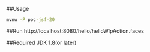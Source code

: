 ##Usage
```cmd
mvnw -P poc-jsf-20
```

##Run
http://localhost:8080/hello/helloWlpAction.faces

##Required
JDK 1.8(or later)

